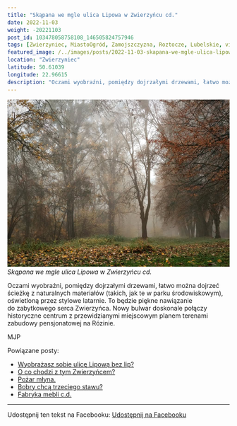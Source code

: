 ```yaml
---
title: "Skąpana we mgle ulica Lipowa w Zwierzyńcu cd."
date: 2022-11-03
weight: -20221103
post_id: 103478058758108_146505824757946
tags: [Zwierzyniec, MiastoOgród, Zamojszczyzna, Roztocze, Lubelskie, villarestituta, turystyka, dziedzictwo, zabytki, krajobrazy]
featured_image: /../images/posts/2022-11-03-skapana-we-mgle-ulica-lipowa-wzwierzyncucd.jpg
location: "Zwierzyniec"
latitude: 50.61039
longitude: 22.96615
description: "Oczami wyobraźni, pomiędzy dojrzałymi drzewami, łatwo można dojrzeć ścieżkę z naturalnych materiałów (takich, jak te w parku środowiskowym), oświetlon..."
---
```


![Skąpana we mgle ulica Lipowa w Zwierzyńcu cd.](/images/posts/2022-11-03-skapana-we-mgle-ulica-lipowa-wzwierzyncucd.jpg)
*Skąpana we mgle ulica Lipowa w Zwierzyńcu cd.*

Oczami wyobraźni, pomiędzy dojrzałymi drzewami, łatwo można dojrzeć ścieżkę z naturalnych materiałów (takich, jak te w parku środowiskowym), oświetloną przez stylowe latarnie. To będzie piękne nawiązanie do zabytkowego serca Zwierzyńca. Nowy bulwar doskonale połączy historyczne centrum z przewidzianymi miejscowym planem terenami zabudowy pensjonatowej na Rózinie.



MJP

Powiązane posty:
- [Wyobrażasz sobie ulicę Lipową bez lip?](/posts/Wyobrazasz-sobie-ulice-Lipowa-bez-lip)
- [O co chodzi z tym Zwierzyńcem?](/posts/O-co-chodzi-z-tym-Zwierzyncem)
- [Pożar młyna.](/posts/Pozar-mlyna)
- [Bobry chcą trzeciego stawu?](/posts/Bobry-chca-trzeciego-stawu)
- [Fabryka mebli c.d.](/posts/Fabryka-mebli)


---

Udostępnij ten tekst na Facebooku:
[Udostępnij na Facebooku](https://www.facebook.com/sharer/sharer.php?u=https://stowarzyszeniewachniewskiej.pl/posts/Skapana-we-mgle-ulica-Lipowa-w-Zwierzyncu)

<script type="application/ld+json">
{
  "@context": "https://schema.org",
  "@type": "BlogPosting",
  "headline": "Skąpana we mgle ulica Lipowa w Zwierzyńcu cd.",
  "datePublished": "2022-11-03",
  "dateModified": "2022-11-03",
  "author": {
    "@type": "Organization",
    "name": "Stowarzyszenie Wachniewskiej"
  },
  "publisher": {
    "@type": "Organization",
    "name": "Stowarzyszenie im. Aleksandry Wachniewskiej",
    "logo": {
      "@type": "ImageObject",
      "url": "https://stowarzyszeniewachniewskiej.pl/images/logo/logo.svg"
    }
  },
  "mainEntityOfPage": {
    "@type": "WebPage",
    "@id": "https://stowarzyszeniewachniewskiej.pl/posts/Skapana-we-mgle-ulica-Lipowa-w-Zwierzyncu"
  },
  "image": {
    "@type": "ImageObject",
    "url": "https://stowarzyszeniewachniewskiej.pl/images/posts/2022-11-03-skapana-we-mgle-ulica-lipowa-wzwierzyncucd.jpg"
  },
  "articleSection": "Dziedzictwo Kulturowe i Zabytki",
  "keywords": "Zwierzyniec, MiastoOgród, Zamojszczyzna, Roztocze, Lubelskie, villarestituta, turystyka, dziedzictwo, zabytki, krajobrazy",
  "wordCount": 46,
  "articleBody": "Oczami wyobraźni, pomiędzy dojrzałymi drzewami, łatwo można dojrzeć ścieżkę z naturalnych materiałów (takich, jak te w parku środowiskowym), oświetloną przez stylowe latarnie. To będzie piękne nawiązanie do zabytkowego serca Zwierzyńca. Nowy bulwar doskonale połączy historyczne centrum z przewidzianymi miejscowym planem terenami zabudowy pensjonatowej na Rózinie.\n\n         \n\nMJP",
  "description": "Odkryj piękno Zwierzyńca i jego zabytki."
}
</script>
<script type="application/ld+json">
{
  "@context": "https://schema.org",
  "@type": "BreadcrumbList",
  "itemListElement": [
    {
      "@type": "ListItem",
      "position": 1,
      "name": "Home",
      "item": "https://stowarzyszeniewachniewskiej.pl"
    },
    {
      "@type": "ListItem",
      "position": 2,
      "name": "posts",
      "item": "https://stowarzyszeniewachniewskiej.pl/posts"
    },
    {
      "@type": "ListItem",
      "position": 3,
      "name": "Skąpana we mgle ulica Lipowa w Zwierzyńcu cd.",
      "item": "https://stowarzyszeniewachniewskiej.pl/posts/Skapana-we-mgle-ulica-Lipowa-w-Zwierzyncu"
    }
  ]
}
</script>
